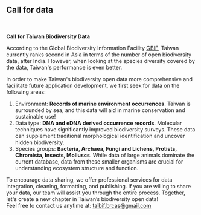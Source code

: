 ## Call for data
<br>

**Call for Taiwan Biodiversity Data**<br>

According to the Global Biodiversity Information Facility [GBIF](gbif.org), Taiwan currently ranks second in Asia in terms of the number of open biodiversity data, after India. However, when looking at the species diversity covered by the data, Taiwan's performance is even better. <br>

In order to make Taiwan's biodiversity open data more comprehensive and facilitate future application development, we first seek for data on the following areas:<br>

1. Environment: **Records of marine environment occurrences**. Taiwan is surrounded by sea, and this data will aid in marine conservation and sustainable use! <br>
2. Data type: **DNA and eDNA derived occurrence records**. Molecular techniques have significantly improved biodiversity surveys. These data can supplement traditional morphological identification and uncover hidden biodiversity. <br>
3. Species groups: **Bacteria, Archaea, Fungi and Lichens, Protists, Chromista, Insects, Molluscs**. While data of large animals dominate the current database, data from these smaller organisms are crucial for understanding ecosystem structure and function. <br>

To encourage data sharing, we offer professional services for data integration, cleaning, formatting, and publishing. If you are willing to share your data, our team will assist you through the entire process. Together, let's create a new chapter in Taiwan’s biodiversity open data!<br>
Feel free to contact us anytime at: taibif.brcas@gmail.com